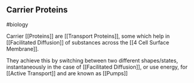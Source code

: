 ## Carrier Proteins
#biology 

Carrier [[Proteins]] are [[Transport Proteins]], some which help in [[Facilitated Diffusion]] of substances across the [[4 Cell Surface Membrane]].

They achieve this by switching between two different shapes/states, instantaneously in the case of [[Facilitated Diffusion]], or use energy, for [[Active Transport]] and are known as [[Pumps]]
